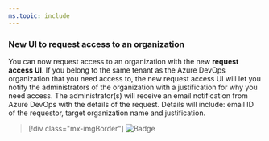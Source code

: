 ```yaml
---
ms.topic: include
---
```


### New UI to request access to an organization

You can now request access to an organization with the new **request access UI**. If you belong to the same tenant as the Azure DevOps organization that you need access to, the new request access UI will let you notify the administrators of the organization with a justification for why you need access. The administrator(s) will receive an email notification from Azure DevOps with the details of the request. Details will include: email ID of the requestor, target organization name and justification.

> [!div class="mx-imgBorder"]
> ![Badge](../../_img/156_21.png)
